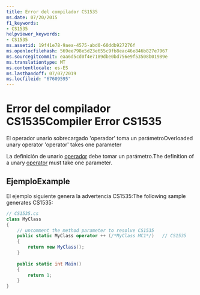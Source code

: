 ```yaml
---
title: Error del compilador CS1535
ms.date: 07/20/2015
f1_keywords:
- CS1535
helpviewer_keywords:
- CS1535
ms.assetid: 19f41e78-9aea-4575-abd0-60ddb927276f
ms.openlocfilehash: 569ee798e5d23e655c9fb8eac46e846b827e7967
ms.sourcegitcommit: eaa6d5cd0f4e7189dbe0bd756e9f53508b01989e
ms.translationtype: MT
ms.contentlocale: es-ES
ms.lasthandoff: 07/07/2019
ms.locfileid: "67609595"
---
```

# <a name="compiler-error-cs1535"></a><span data-ttu-id="96444-102">Error del compilador CS1535</span><span class="sxs-lookup"><span data-stu-id="96444-102">Compiler Error CS1535</span></span>
<span data-ttu-id="96444-103">El operador unario sobrecargado 'operador' toma un parámetro</span><span class="sxs-lookup"><span data-stu-id="96444-103">Overloaded unary operator 'operator' takes one parameter</span></span>  
  
 <span data-ttu-id="96444-104">La definición de unario [operador](../../csharp/language-reference/operators/operator-overloading.md) debe tomar un parámetro.</span><span class="sxs-lookup"><span data-stu-id="96444-104">The definition of a unary [operator](../../csharp/language-reference/operators/operator-overloading.md) must take one parameter.</span></span>  
  
## <a name="example"></a><span data-ttu-id="96444-105">Ejemplo</span><span class="sxs-lookup"><span data-stu-id="96444-105">Example</span></span>  
 <span data-ttu-id="96444-106">El ejemplo siguiente genera la advertencia CS1535:</span><span class="sxs-lookup"><span data-stu-id="96444-106">The following sample generates CS1535:</span></span>  
  
```csharp  
// CS1535.cs  
class MyClass  
{  
    // uncomment the method parameter to resolve CS1535  
    public static MyClass operator ++ (/*MyClass MC1*/)   // CS1535  
    {  
        return new MyClass();  
    }  
  
    public static int Main()  
    {  
        return 1;  
    }  
}  
```
